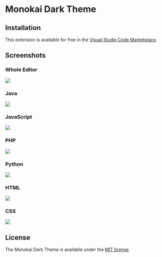 # Monokai Dark Theme

## Installation

This extension is available for free in the [Visual Studio Code Marketplace](https://marketplace.visualstudio.com/items?itemName=Treevel.monokai-dark-theme).

## Screenshots

### Whole Editor

![](./screenshots/whole-editor.png)

### Java

![](./screenshots/java.png)

### JavaScript

![](./screenshots/javascript.png)

### PHP

![](./screenshots/php.png)

### Python

![](./screenshots/python.png)

### HTML

![](./screenshots/html.png)

### CSS

![](./screenshots/css.png)

## License

The Monokai Dark Theme is available under the [MIT license](https://github.com/treevel/vscode-theme-monokai-dark/blob/master/LICENSE)
